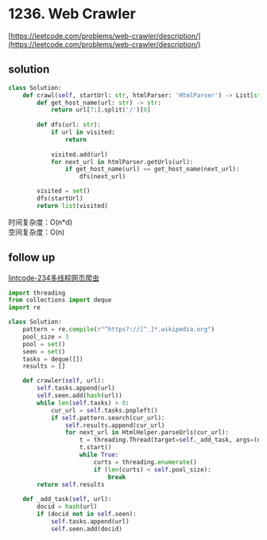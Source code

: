 # 1236. Web Crawler
[https://leetcode.com/problems/web-crawler/description/](https://leetcode.com/problems/web-crawler/description/)


## solution

```python
class Solution:
    def crawl(self, startUrl: str, htmlParser: 'HtmlParser') -> List[str]:
        def get_host_name(url: str) -> str:
            return url[7:].split('/')[0]
 
        def dfs(url: str):
            if url in visited:
                return
            
            visited.add(url)
            for next_url in htmlParser.getUrls(url):
                if get_host_name(url) == get_host_name(next_url):
                    dfs(next_url)

        visited = set()
        dfs(startUrl)
        return list(visited)
```
时间复杂度：O(n*d) <br>
空间复杂度：O(n)


## follow up

[lintcode-234多线程网页爬虫](https://www.lintcode.com/problem/234/description)
```python
import threading
from collections import deque
import re

class Solution:
    pattern = re.compile(r"^https?://[^.]*.wikipedia.org")
    pool_size = 3
    pool = set()
    seen = set()
    tasks = deque([])
    results = []

    def crawler(self, url):
        self.tasks.append(url)
        self.seen.add(hash(url))
        while len(self.tasks) > 0:
            cur_url = self.tasks.popleft()
            if self.pattern.search(cur_url):
                self.results.append(cur_url)
                for next_url in HtmlHelper.parseUrls(cur_url):
                    t = threading.Thread(target=self._add_task, args=(next_url,))
                    t.start()
                    while True:
                        curts = threading.enumerate()
                        if (len(curts) < self.pool_size):
                            break        
        return self.results
    
    def _add_task(self, url):
        docid = hash(url)
        if (docid not in self.seen):
            self.tasks.append(url)
            self.seen.add(docid)
```
